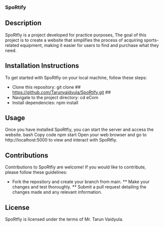 ### SpoRtify ###

## Description ##
SpoRtfiy is a project developed for practice purposes, 
The goal of this project is to create a website that simplifies the process of acquiring sports-related equipment, 
making it easier for users to find and purchase what they need.

## Installation Instructions ##
To get started with SpoRtfiy on your local machine, follow these steps:
* Clone this repository: git clone ## https://github.com/Tarunvaidyula/SpoRtify.git ##
* Navigate to the project directory: cd eCom
* Install dependencies: npm install

## Usage
Once you have installed SpoRtfiy, you can start the server and access the website.
bash
Copy code
npm start
Open your web browser and go to http://localhost:5000 to view and interact with SpoRtfiy.

## Contributions
Contributions to SpoRtfiy are welcome! If you would like to contribute, please follow these guidelines:
* Fork the repository and create your branch from main.
** Make your changes and test thoroughly.
** Submit a pull request detailing the changes made and any relevant information.

## License
SpoRtfiy is licensed under the terms of Mr. Tarun Vaidyula.